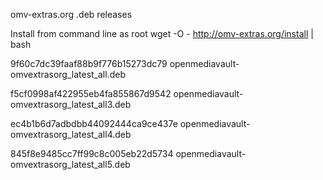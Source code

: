 omv-extras.org .deb releases

Install from command line as root
wget -O - http://omv-extras.org/install | bash

9f60c7dc39faaf88b9f776b15273dc79  openmediavault-omvextrasorg_latest_all.deb

f5cf0998af422955eb4fa855867d9542  openmediavault-omvextrasorg_latest_all3.deb

ec4b1b6d7adbdbb44092444ca9ce437e  openmediavault-omvextrasorg_latest_all4.deb

845f8e9485cc7ff99c8c005eb22d5734  openmediavault-omvextrasorg_latest_all5.deb
